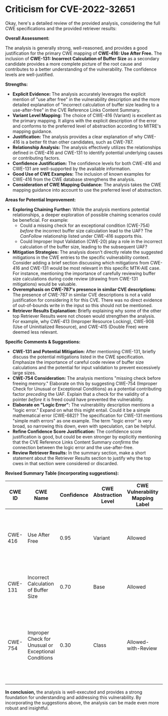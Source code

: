 # Criticism for CVE-2022-32651

Okay, here's a detailed review of the provided analysis, considering the full CWE specifications and the provided retriever results:

**Overall Assessment:**

The analysis is generally strong, well-reasoned, and provides a good justification for the primary CWE mapping of **CWE-416: Use After Free.** The inclusion of **CWE-131: Incorrect Calculation of Buffer Size** as a secondary candidate provides a more complete picture of the root cause and contributes to a better understanding of the vulnerability.  The confidence levels are well-justified.

**Strengths:**

*   **Explicit Evidence:** The analysis accurately leverages the explicit mention of "use after free" in the vulnerability description and the more detailed explanation of "incorrect calculation of buffer size leading to a use-after-free" in the CVE Reference Links Content Summary.
*   **Variant Level Mapping:**  The choice of CWE-416 (Variant) is excellent as the primary mapping. It aligns with the explicit description of the error and conforms to the preferred level of abstraction according to MITRE's mapping guidance.
*   **Justification:**  The analysis provides a clear explanation of why CWE-416 is a better fit than other candidates, such as CWE-787.
*   **Relationship Analysis:** The analysis effectively utilizes the relationships defined in CWE-416 and CWE-131 to identify potential underlying causes or contributing factors.
*   **Confidence Justification:** The confidence levels for both CWE-416 and CWE-131 are well-supported by the available information.
*   **Good Use of CWE Examples:**  The inclusion of known examples for CWE-416 from the CWE database strengthens the analysis.
*   **Consideration of CWE Mapping Guidance:** The analysis takes the CWE mapping guidance into account to use the preferred level of abstraction.

**Areas for Potential Improvement:**

*   **Exploring Chaining Further:** While the analysis mentions potential relationships, a deeper exploration of possible chaining scenarios could be beneficial.  For example:
    *   Could a missing check for an exceptional condition (CWE-754) *before* the incorrect buffer size calculation lead to the UAF?  The *CanFollow* relationship listed under CWE-416 supports this.
    *   Could Improper Input Validation (CWE-20) play a role in the incorrect calculation of the buffer size, leading to the subsequent UAF?
*   **Mitigation Strategies:**  The analysis doesn't directly relate the suggested mitigations in the CWE entries to the specific vulnerability context. Consider adding a brief section discussing which mitigations from CWE-416 and CWE-131 would be most relevant in this specific MTK-AIE case.  For instance, mentioning the importance of carefully reviewing buffer size calculations during code review (drawing from CWE-131 mitigations) would be valuable.
*  **Overemphasis on CWE-787's presence in similar CVE descriptions:** The presence of CWE-787 in similar CVE descriptions is not a valid justification for considering it for this CVE. There was no direct evidence of out-of-bounds write in the input so this should not be mentioned.
* **Retriever Results Explanation:** Briefly explaining why some of the other top Retriever Results were not chosen would strengthen the analysis. For example, why CWE-413 (Improper Resource Locking), CWE-908 (Use of Uninitialized Resource), and CWE-415 (Double Free) were deemed less relevant.

**Specific Comments & Suggestions:**

*   **CWE-131 and Potential Mitigation:** After mentioning CWE-131, briefly discuss the potential mitigations listed in the CWE specification. Emphasize the importance of careful code review of buffer size calculations and the potential for input validation to prevent excessively large sizes.
*   **CWE-754 Consideration:** The analysis mentions "missing check before freeing memory." Elaborate on this by suggesting CWE-754 (Improper Check for Unusual or Exceptional Conditions) as a potential contributing factor *preceding* the UAF.  Explain that a check for the validity of a pointer *before* it is freed could have prevented the vulnerability.
*   **Elaborate on "Logic Error":** The vulnerability description mentions a "logic error." Expand on what this might entail. Could it be a simple mathematical error (CWE-682)?  The specification for CWE-131 mentions "simple math errors" as one example. The term "logic error" is very broad, so narrowing this down, even with speculation, can be helpful.
*   **Refine Confidence Score Justification:** The confidence score justification is good, but could be even stronger by explicitly mentioning that the CVE Reference Links Content Summary *confirms* the connection between the logic error and the use-after-free.
*   **Review Retriever Results:** In the summary section, make a short statement about the Retriever Results section to justify why the top cwes in that section were considered or discarded.

**Revised Summary Table (incorporating suggestions):**

| CWE ID | CWE Name | Confidence | CWE Abstraction Level | CWE Vulnerability Mapping Label | CWE-Vulnerability Mapping Notes |
|---|---|---|---|---|---|
| CWE-416 | Use After Free | 0.95 | Variant | Allowed | Primary CWE. Explicitly stated in description and confirmed by CVE Reference. |
| CWE-131 | Incorrect Calculation of Buffer Size | 0.70 | Base | Allowed | Secondary Candidate. Root cause contributing to the Use-After-Free. |
| CWE-754 | Improper Check for Unusual or Exceptional Conditions | 0.30 | Class | Allowed-with-Review | Contributing Factor. A missing check for the validity of the pointer before freeing could have prevented the vulnerability. |

**In conclusion,** the analysis is well-executed and provides a strong foundation for understanding and addressing this vulnerability. By incorporating the suggestions above, the analysis can be made even more robust and insightful.